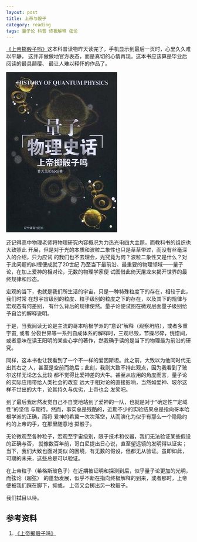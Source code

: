 ```yaml
---
layout: post
title: 上帝与骰子
category: reading
tags: 量子论 科普 终极解释 弦论
---
```


[《上帝掷骰子吗》][《上帝掷骰子吗》]这本科普读物昨天读完了，手机显示到最后一页时，心里久久难以平静，
这并非做做地官方表态，而是真切的心情再现。这本书应该算是毕业后阅读的最具颠覆、
最让人难以释怀的作品了。

![god](/assets/images/god_dice.jpg)

还记得高中物理老师将物理研究内容概况为力热光电四大主题，而教科书的组织也大致照此
开展，但是对于光的本质和波粒二象性也只是草草带过，而没有丝毫深入的介绍，只为应试
的我们也不去理会，光究竟为何？波粒二象性又是什么？对于此问题的纠缠便成就了20世纪
乃至当下最前沿、最重要的物理领域——量子论，在加上爱神的相对论，无数的物理学家便
试图借此倚天屠龙来揭开世界的最终规律和形态。

宏观的当下，也就是我们所生活的宇宙，只是一种特殊粒度下的存在，相较于此，我们时常
在想宇宙级别的粒度、粒子级别的粒度之下的存在，以及其下的规律与宏观态有何差别，
有什么背后的规律使然。量子论便试图在微观层面量子级别给予自洽的解释说明。

于是，当我阅读无论是主流的哥本哈根学派的“意识”解释（观察坍陷），或者多重宇宙, 或者
分裂世界等一系列自成体系的解释时，三观尽毁，节操尽碎，恍惚间，或者意味在读王阳明的某些心学的著作，然我确乎读的是当下的物理最为前沿的研究。

同样，这本书也让我看到了一个不一样的爱因斯坦。此之前，大致以为他同时代无出其右之
人，甚至是空前而绝后；此刻，我则大致不持此观点，因为我看到了玻尔这样无论怎么比较
都不觉得比爱神差的大牛。甚至从应用的角度而言，量子论的实际应用带给人类社会的改变
远大于相对论的直接影响，当然如爱神、玻尔这样不世出的大牛，论其持久与优劣，上帝也会
发笑吧。

到了最后我居然发觉自己不自觉地站到了爱神的一队，也就是对于“确定性”“定域性”的坚信
与期待。然而，事实总是残酷的，近期不少的实验结果总是指向哥本哈根学派的正确，而将
爱神的希冀一次次落空，从而演化为似乎有那么一个隐隐约约的上帝的手，在那里随意地
掷骰子。

无论微观至各种粒子，宏观至宇宙级别，限于技术和仪器，我们无法验证某些假设的正确与否，
就像数百年前，哥白尼提出日心说，直至望远镜的发明得以证实；当下，我们大致也面对类似
的困境，有无数的假设，但都无从验证。虽即如此，可期的未来，这些总是可以验证。

在上帝粒子（希格斯玻色子）在近期被证明和探测到后，似乎量子论更加的光明，而弦论（超弦）
的蓬勃发展，似乎不断在指向终极解释的到来，或者那时，上帝便被我们踩在脚下，抑或，
上帝又会掷出另一枚骰子。

我们拭目以待。


## 参考资料
1. [《上帝掷骰子吗》][《上帝掷骰子吗》]


[《上帝掷骰子吗》]: http://book.douban.com/subject/1467022/

